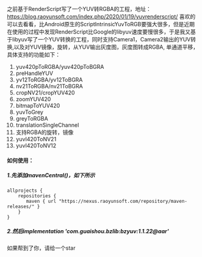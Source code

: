 之前基于RenderScript写了一个YUV转RGBA的工程，地址：https://blog.raoyunsoft.com/index.php/2020/01/19/yuvrenderscript/ 喜欢的可以去看看，比Android原生的ScriptIntrinsicYuvToRGB要强大很多，但是近期在使用的过程中发现RenderScript比Google的libyuv速度要慢很多，于是我又基于libyuv写了一个YUV转换的工程，同时支持Camera1，Camera2输出的YUV转换,以及对YUV镜像，旋转，从YUV输出灰度图，灰度图转成RGBA, 单通道平移，具体支持的功能如下：

1. yuv420pToRGBA/yuv420pToBGRA
2. preHandleYUV
3. yv12ToRGBA/yv12ToBGRA
4. nv21ToRGBA/nv21ToBGRA
5. cropNV21/cropYUV420
6. zoomYUV420
7. bitmapToYUV420
8. yuvToGrey
9. greyToRGBA
10. translationSingleChannel
11. 支持RGBA的旋转，镜像
12. yuvI420ToNV21
13. yuvI420ToNV12



#### 如何使用：

##### 1.先添加mavenCentral()，如下所示

```
allprojects {
    repositories {
       maven { url "https://nexus.raoyunsoft.com/repository/maven-releases/" }
    }
}
```

##### 2.然后implementation 'com.guaishou.bzlib:bzyuv:1.1.22@aar'



如果帮到了你，请给一个star
